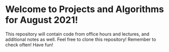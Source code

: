 # Welcome to Projects and Algorithms for August 2021!

This repository will contain code from office hours and lectures, and additional notes as well.  Feel free to clone this repository!  Remember to check often!  Have fun!